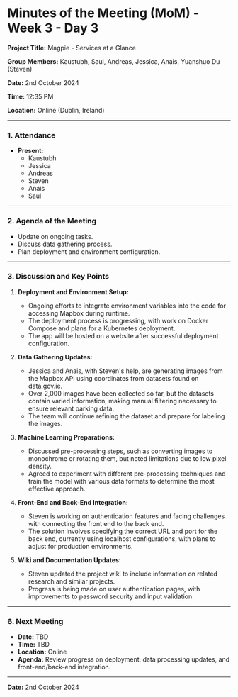 # Minutes of the Meeting (MoM) - Week 3 - Day 3

**Project Title:** Magpie - Services at a Glance

**Group Members:** Kaustubh, Saul, Andreas, Jessica, Anais, Yuanshuo Du (Steven)

**Date:** 2nd October 2024

**Time:** 12:35 PM

**Location:** Online (Dublin, Ireland)

---

### **1. Attendance**

- **Present:**
  - Kaustubh
  - Jessica
  - Andreas
  - Steven
  - Anais
  - Saul

---

### **2. Agenda of the Meeting**

- Update on ongoing tasks.
- Discuss data gathering process.
- Plan deployment and environment configuration.

---

### **3. Discussion and Key Points**

1. **Deployment and Environment Setup:**
   - Ongoing efforts to integrate environment variables into the code for accessing Mapbox during runtime.
   - The deployment process is progressing, with work on Docker Compose and plans for a Kubernetes deployment.
   - The app will be hosted on a website after successful deployment configuration.

2. **Data Gathering Updates:**
   - Jessica and Anais, with Steven's help, are generating images from the Mapbox API using coordinates from datasets found on data.gov.ie.
   - Over 2,000 images have been collected so far, but the datasets contain varied information, making manual filtering necessary to ensure relevant parking data.
   - The team will continue refining the dataset and prepare for labeling the images.

3. **Machine Learning Preparations:**
   - Discussed pre-processing steps, such as converting images to monochrome or rotating them, but noted limitations due to low pixel density.
   - Agreed to experiment with different pre-processing techniques and train the model with various data formats to determine the most effective approach.

4. **Front-End and Back-End Integration:**
   - Steven is working on authentication features and facing challenges with connecting the front end to the back end.
   - The solution involves specifying the correct URL and port for the back end, currently using localhost configurations, with plans to adjust for production environments.

5. **Wiki and Documentation Updates:**
   - Steven updated the project wiki to include information on related research and similar projects.
   - Progress is being made on user authentication pages, with improvements to password security and input validation.

---

### **6. Next Meeting**

- **Date:** TBD
- **Time:** TBD
- **Location:** Online
- **Agenda:** Review progress on deployment, data processing updates, and front-end/back-end integration.

---

**Date:** 2nd October 2024
